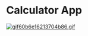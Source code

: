 # Calculator App

[![gif60b6e16213704b86.gif](https://s7.gifyu.com/images/gif60b6e16213704b86.gif)](https://gifyu.com/image/SMwgU)
